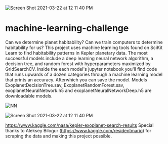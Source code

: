 ![Screen Shot 2021-03-22 at 12 11 40 PM](https://user-images.githubusercontent.com/69011929/112045540-329bc280-8b08-11eb-8a8f-1e0507aa1bb2.png)
# machine-learning-challenge
Can we determine planet habitability? Can we train computers to determine habitability for us? This project uses machine learning tools found on SciKit Learn to find habitability patterns in Kepler planetary data. The most successful models include a deep learning neural network algorithm, a decision tree, and random forest with hyperparameters maximized by GridSearchCV. Inside the each model's jupyter notebook you'll find code that runs upwards of a dozen categories through a machine learning model that prints an accuracy. Afterwhich you can save the model. Models ExoplanetDecisionTree.sav, ExoplanetRandomForest.sav, exoplanetNeuralNetwork.h5 and exoplanetNeuralNetworkDeep.h5 are downloadable models.


![NN](https://user-images.githubusercontent.com/69011929/112043921-6c6bc980-8b06-11eb-868e-48e16c3be623.png)

![Screen Shot 2021-03-22 at 12 11 40 PM](https://user-images.githubusercontent.com/69011929/112045550-36c7e000-8b08-11eb-8449-8252ff2c15b6.png)



https://www.kaggle.com/nasa/kepler-exoplanet-search-results
Special thanks to Aleksey Bilogur (https://www.kaggle.com/residentmario) for scraping the data and making this project possible. 
